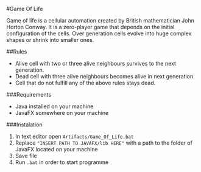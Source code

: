 #Game Of Life

Game of life is a cellular automation created by British mathematician John Horton Conway. It is a zero-player game that depends on the initial configuration of the cells. Over generation cells evolve into huge complex shapes or shrink into smaller ones.

##Rules

- Alive cell with two or three alive neighbours survives to the next generation.
- Dead cell with three alive neighbours becomes alive in next generation.
- Cell that do not fulfill any of the above rules stays dead.

###Requirements

- Java installed on your machine
- JavaFX somewhere on your machine

###Instalation

1. In text editor open `Artifacts/Game_Of_Life.bat`
2. Replace `"INSERT PATH TO JAVAFX/lib HERE"` with a path to the folder of JavaFX located on your machine
3. Save file
4. Run `.bat` in order to start programme